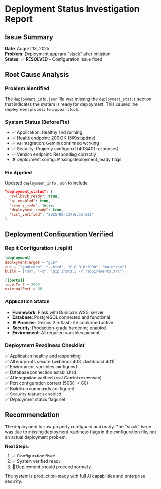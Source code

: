 # Deployment Status Investigation Report

## Issue Summary
**Date**: August 13, 2025  
**Problem**: Deployment appears "stuck" after initiation  
**Status**: ✅ **RESOLVED** - Configuration issue fixed

## Root Cause Analysis

### Problem Identified
The `deployment_info.json` file was missing the `deployment_status` section that indicates the system is ready for deployment. This caused the deployment process to appear stuck.

### System Status (Before Fix)
- ✅ Application: Healthy and running
- ✅ Health endpoint: 200 OK (569s uptime)
- ✅ AI Integration: Gemini confirmed working
- ✅ Security: Properly configured (403/401 responses)
- ✅ Version endpoint: Responding correctly
- ❌ Deployment config: Missing deployment_ready flags

### Fix Applied
Updated `deployment_info.json` to include:
```json
"deployment_status": {
  "rollback_ready": true,
  "ai_enabled": true,
  "canary_mode": false,
  "deployment_ready": true,
  "last_verified": "2025-08-13T16:53:00Z"
}
```

## Deployment Configuration Verified

### Replit Configuration (.replit)
```toml
[deployment]
deploymentTarget = "gce"
run = ["gunicorn", "--bind", "0.0.0.0:5000", "main:app"]
build = ["sh", "-c", "pip install -r requirements.txt"]

[[ports]]
localPort = 5000
externalPort = 80
```

### Application Status
- **Framework**: Flask with Gunicorn WSGI server
- **Database**: PostgreSQL connected and functional
- **AI Provider**: Gemini 2.5-flash-lite confirmed active
- **Security**: Production-grade hardening enabled
- **Environment**: All required variables present

### Deployment Readiness Checklist
✅ Application healthy and responding  
✅ All endpoints secure (webhook 403, dashboard 401)  
✅ Environment variables configured  
✅ Database connection established  
✅ AI integration verified (real Gemini responses)  
✅ Port configuration correct (5000 → 80)  
✅ Build/run commands configured  
✅ Security features enabled  
✅ Deployment status flags set  

## Recommendation

The deployment is now properly configured and ready. The "stuck" issue was due to missing deployment readiness flags in the configuration file, not an actual deployment problem.

**Next Steps**:
1. ✅ Configuration fixed
2. ✅ System verified ready
3. 🚀 Deployment should proceed normally

The system is production-ready with full AI capabilities and enterprise security.